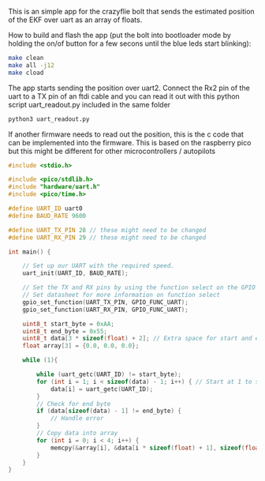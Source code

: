 This is an simple app for the crazyflie bolt that sends the estimated position of the EKF over uart as an array of floats.

How to build and flash the app (put the bolt into bootloader mode by holding the on/of button for a few secons until the blue leds start blinking):

```bash
make clean
make all -j12
make cload
```

The app starts sending the position over uart2. Connect the Rx2 pin of the uart to a TX pin of an ftdi cable and you can read it out with this python script uart_readout.py included in the same folder

```bash
python3 uart_readout.py
```

If another firmware needs to read out the position, this is the c code that can be implemented into the firmware. This is based on the raspberry pico but this might be different for other microcontrollers / autopilots

```c
#include <stdio.h>

#include <pico/stdlib.h>
#include "hardware/uart.h"
#include <pico/time.h>

#define UART_ID uart0
#define BAUD_RATE 9600

#define UART_TX_PIN 28 // these might need to be changed
#define UART_RX_PIN 29 // these might need to be changed

int main() {

    // Set up our UART with the required speed.
    uart_init(UART_ID, BAUD_RATE);

    // Set the TX and RX pins by using the function select on the GPIO
    // Set datasheet for more information on function select
    gpio_set_function(UART_TX_PIN, GPIO_FUNC_UART);
    gpio_set_function(UART_RX_PIN, GPIO_FUNC_UART);

    uint8_t start_byte = 0xAA;
    uint8_t end_byte = 0x55;
    uint8_t data[3 * sizeof(float) + 2]; // Extra space for start and end bytes
    float array[3] = {0.0, 0.0, 0.0};

    while (1){

        while (uart_getc(UART_ID) != start_byte);
        for (int i = 1; i < sizeof(data) - 1; i++) { // Start at 1 to skip start byte
            data[i] = uart_getc(UART_ID);
        }
        // Check for end byte
        if (data[sizeof(data) - 1] != end_byte) {
            // Handle error
        }
        // Copy data into array
        for (int i = 0; i < 4; i++) {
            memcpy(&array[i], &data[i * sizeof(float) + 1], sizeof(float)); // Offset by 1 for start byte
        }
    }
}
